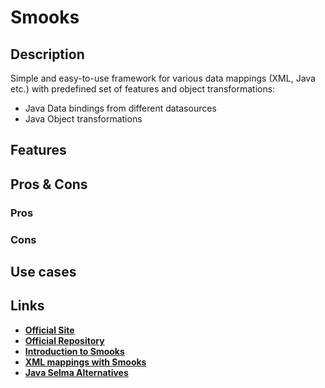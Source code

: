 # Smooks

## Description

Simple and easy-to-use framework for various data mappings (XML, Java etc.) with predefined set of features and object transformations:
- Java Data bindings from different datasources
- Java Object transformations

## Features

## Pros & Cons

### Pros


### Cons


## Use cases

## Links

- [**Official Site**](https://www.smooks.org/)
- [**Official Repository**](https://github.com/smooks/smooks)
- [**Introduction to Smooks**](https://www.baeldung.com/smooks)
- [**XML mappings with Smooks**](https://dzone.com/articles/mapping-xml-to-java-using-smooks-mediator)
- [**Java Selma Alternatives**](https://java.libhunt.com/smooks-alternatives)
